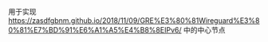 用于实现 https://zasdfgbnm.github.io/2018/11/09/GRE%E3%80%81Wireguard%E3%80%81%E7%BD%91%E6%A1%A5%E4%B8%8EIPv6/ 中的中心节点
